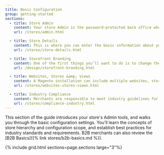 ```yaml
---
title: Basic Configuration
group: getting-started
sections:
  - title: Store Admin
    content: Your store Admin is the password-protected back office where you can set up products, promotions, manage orders, and perform other administrative tasks.
    url: /stores/admin.html

  - title: Store Details
    content: This is where you can enter the basic information about your store, including the store name and address, contacts, language, and currency.
    url: /stores/store-details.html

  - title: Storefront Branding
    content: One of the first things you’ll want to do is to change the logo in the header, and upload a favicon for the browser. You’ll also learn how to update the copyright notice in the footer, and how to use the store demo notice.
    url: /design/storefront-branding.html

  - title: Websites, Stores &amp; Views
    content: A Magento installation can include multiple websites, stores, and views in different languages, all managed from the same Admin.
    url: /stores/websites-stores-views.html

  - title: Industry Compliance
    content: Merchants are responsible to meet industry guidelines for maintaining a secure environment, and to meet the legal requirements and best practices for online merchants in their jurisdiction.
    url: /stores/compliance-industry.html
---
```


This section of the guide introduces your store's Admin tools, and walks you through the basic configuration settings. You’ll learn the concepts of store hierarchy and configuration scope, and establish best practices for industry standards and requirements.<!--{% if "Default.B2B Only" contains site.edition %}--> B2B merchants can also review the [B2B Basics]({% link stores/b2b-basics.md %}).<!--{% endif %}-->

{% include grid.html sections=page.sections large="3"%}
